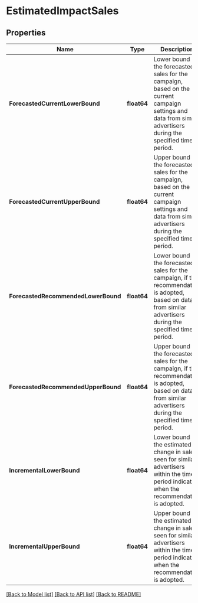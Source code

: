 # EstimatedImpactSales

## Properties
Name | Type | Description | Notes
------------ | ------------- | ------------- | -------------
**ForecastedCurrentLowerBound** | **float64** | Lower bound of the forecasted sales for the campaign, based on the current campaign settings and data from similar advertisers during the specified time period. | [optional] [default to null]
**ForecastedCurrentUpperBound** | **float64** | Upper bound of the forecasted sales for the campaign, based on the current campaign settings and data from similar advertisers during the specified time period. | [optional] [default to null]
**ForecastedRecommendedLowerBound** | **float64** | Lower bound of the forecasted sales for the campaign, if the recommendation is adopted, based on data from similar advertisers during the specified time period. | [optional] [default to null]
**ForecastedRecommendedUpperBound** | **float64** | Upper bound of the forecasted sales for the campaign, if the recommendation is adopted, based on data from similar advertisers during the specified time period. | [optional] [default to null]
**IncrementalLowerBound** | **float64** | Lower bound of the estimated change in sales seen for similar advertisers within the time period indicated when the recommendation is adopted. | [optional] [default to null]
**IncrementalUpperBound** | **float64** | Upper bound of the estimated change in sales seen for similar advertisers within the time period indicated when the recommendation is adopted. | [optional] [default to null]

[[Back to Model list]](../README.md#documentation-for-models) [[Back to API list]](../README.md#documentation-for-api-endpoints) [[Back to README]](../README.md)

